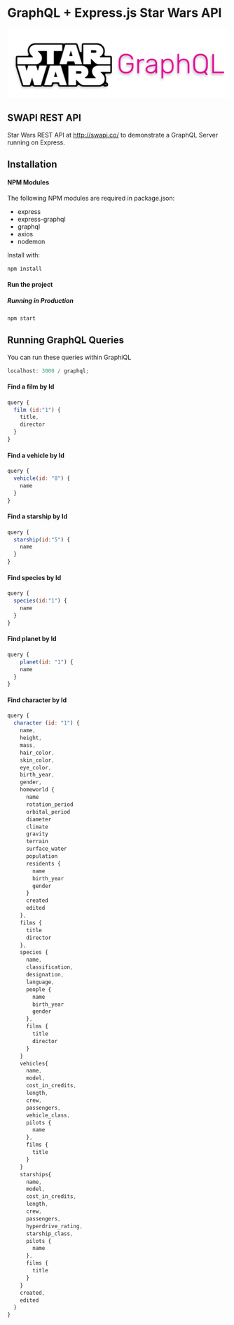 # GraphQL + Express.js Star Wars API

![Screenshot](./Screenshot%202023-12-04%20at%2019.52.19.png)

## SWAPI REST API

Star Wars REST API at http://swapi.co/ to demonstrate a GraphQL Server running on Express.

## Installation

#### NPM Modules

The following NPM modules are required in package.json:

- express
- express-graphql
- graphql
- axios
- nodemon

Install with:

```js
npm install
```

#### Run the project

##### Running in Production

```js
npm start
```

## Running GraphQL Queries

You can run these queries within GraphiQL

```js
localhost: 3000 / graphql;
```

#### Find a film by Id

```js
query {
  film (id:"1") {
    title,
    director
  }
}
```

#### Find a vehicle by Id

```js
query {
  vehicle(id: "8") {
    name
  }
}
```

#### Find a starship by Id

```js
query {
  starship(id:"5") {
    name
  }
}
```

#### Find species by Id

```js
query {
  species(id:"1") {
    name
  }
}
```

#### Find planet by Id

```js
query {
	planet(id: "1") {
    name
  }
}
```

#### Find character by Id

```js
query {
  character (id: "1") {
    name,
    height,
    mass,
    hair_color,
    skin_color,
    eye_color,
    birth_year,
    gender,
    homeworld {
      name
      rotation_period
      orbital_period
      diameter
      climate
      gravity
      terrain
      surface_water
      population
      residents {
        name
        birth_year
        gender
      }
      created
      edited
    },
    films {
      title
      director
    },
    species {
      name,
      classification,
      designation,
      language,
      people {
        name
        birth_year
        gender
      },
      films {
        title
        director
      }
    }
    vehicles{
      name,
      model,
      cost_in_credits,
      length,
      crew,
      passengers,
      vehicle_class,
      pilots {
        name
      },
      films {
        title
      }
    }
    starships{
      name,
      model,
      cost_in_credits,
      length,
      crew,
      passengers,
      hyperdrive_rating,
      starship_class,
      pilots {
        name
      },
      films {
        title
      }
    }
    created,
    edited
  }
}
```
